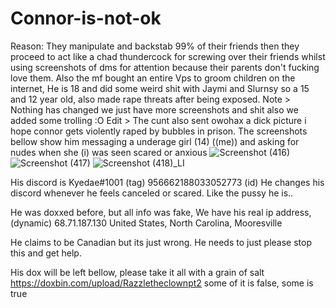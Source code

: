 # Connor-is-not-ok
Reason: They manipulate and backstab 99% of their friends then they proceed to act like a chad thundercock for screwing over their friends whilst using screenshots of dms for attention because their parents don't fucking love them. Also the mf bought an entire Vps to groom children on the internet, He is 18 and did some weird shit with Jaymi and Slurnsy so a 15 and 12 year old, also made rape threats after being exposed. Note > Nothing has changed we just have more screenshots and shit also we added some trolling :O Edit > The cunt also sent owohax a dick picture i hope connor gets violently raped by bubbles in prison.
The screenshots bellow show him messaging a underage girl (14) ((me)) and asking for nudes when she (i) was seen scared or anxious 
![Screenshot (416)](https://user-images.githubusercontent.com/98717413/165508885-75208b66-3077-4bc7-a1b7-8a8ecac5eb40.png)
![Screenshot (417)](https://user-images.githubusercontent.com/98717413/165508895-c06188a7-c325-495f-84c7-a192f8eaf2b0.png)
![Screenshot (418)_LI](https://user-images.githubusercontent.com/98717413/165508900-77e40356-12af-48d6-a193-26423ac9009b.jpg)

His discord is Kyedae#1001 (tag) 956662188033052773 (id)
He changes his discord whenever he feels canceled or scared.
Like the pussy he is..

He was doxxed before, but all info was fake, We have his real ip address, (dynamic) 
68.71.187.130
United States, North Carolina, Mooresville

He claims to be Canadian but its just wrong.
He needs to just please stop this and get help.

His dox will be left bellow, please take it all with a grain of salt
https://doxbin.com/upload/Razzletheclownpt2
some of it is false, some is true
